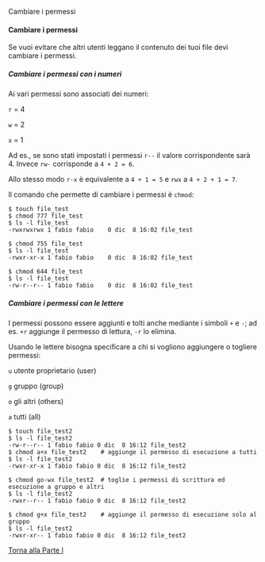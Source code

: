 Cambiare i permessi


#### Cambiare i permessi

Se vuoi evitare che altri utenti leggano il contenuto dei tuoi file devi cambiare
i permessi.

##### Cambiare i permessi con i numeri

Ai vari permessi sono associati dei numeri:

`r` = 4

`w` = 2

`x` = 1

Ad es., se sono stati impostati i permessi `r--` il valore corrispondente sarà 4.
Invece `rw-` corrisponde a `4 + 2 = 6`.

Allo stesso modo `r-x` è equivalente a `4 + 1 = 5` e `rwx` a `4 + 2 + 1 = 7`.

Il comando che permette di cambiare i permessi è `chmod`:

```
$ touch file_test
$ chmod 777 file_test
$ ls -l file_test
-rwxrwxrwx 1 fabio fabio    0 dic  8 16:02 file_test

$ chmod 755 file_test
$ ls -l file_test
-rwxr-xr-x 1 fabio fabio    0 dic  8 16:02 file_test

$ chmod 644 file_test
$ ls -l file_test
-rw-r--r-- 1 fabio fabio    0 dic  8 16:02 file_test
```

##### Cambiare i permessi con le lettere

I permessi possono essere aggiunti e tolti anche mediante i simboli `+` e `-`;
ad es. `+r` aggiunge il permesso di lettura, `-r` lo elimina.

Usando le lettere bisogna specificare a chi si vogliono aggiungere o togliere permessi:

`u` utente proprietario (user)

`g` gruppo (group)

`o` gli altri (others)

`a` tutti (all)

```
$ touch file_test2
$ ls -l file_test2
-rw-r--r-- 1 fabio fabio 0 dic  8 16:12 file_test2
$ chmod a+x file_test2    # aggiunge il permesso di esecuzione a tutti
$ ls -l file_test2
-rwxr-xr-x 1 fabio fabio 0 dic  8 16:12 file_test2

$ chmod go-wx file_test2  # toglie i permessi di scrittura ed esecuzione a gruppo e altri
$ ls -l file_test2
-rwxr--r-- 1 fabio fabio 0 dic  8 16:12 file_test2

$ chmod g+x file_test2    # aggiunge il permesso di esecuzione solo al gruppo
$ ls -l file_test2
-rwxr-xr-- 1 fabio fabio 0 dic  8 16:12 file_test2
```

<a href="/activities/1">Torna alla Parte I</a>
